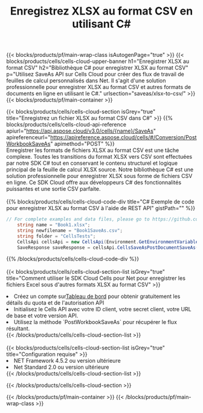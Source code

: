 ﻿---
title: Enregistrez XLSX au format CSV en utilisant C#
description:  Utilisation du SDK Cloud Aspose.Cells pour C# pour enregistrer le fichier au format XLSX au format CSV.
---
{{< blocks/products/pf/main-wrap-class isAutogenPage="true" >}}
{{< blocks/products/cells/cells-cloud-upper-banner h1="Enregistrer XLSX au format CSV" h2="Bibliothèque C# pour enregistrer XLSX au format CSV" p="Utilisez SaveAs API sur Cells Cloud pour créer des flux de travail de feuilles de calcul personnalisés dans Net. Il s\'agit d\'une solution professionnelle pour enregistrer XLSX au format CSV et autres formats de documents en ligne en utilisant le C#." urlsection="saveas/xlsx-to-csv/" >}}
{{< blocks/products/pf/main-container >}}

{{< blocks/products/cells/cells-cloud-section isGrey="true" title="Enregistrez un fichier XLSX au format CSV dans C#" >}}
{{% blocks/products/cells/cells-cloud-api-reference apiurl="https://api.aspose.cloud/v3.0/cells/{name}/SaveAs" apireferenceurl="https://apireference.aspose.cloud/cells/#/Conversion/PostWorkbookSaveAs" apimethod="POST" %}}
<br/>
Enregistrer les formats de fichiers XLSX au format CSV est une tâche complexe. Toutes les transitions du format XLSX vers CSV sont effectuées par notre SDK C# tout en conservant le contenu structurel et logique principal de la feuille de calcul XLSX source. Notre bibliothèque C# est une solution professionnelle pour enregistrer XLSX sous forme de fichiers CSV en ligne. Ce SDK Cloud offre aux développeurs C# des fonctionnalités puissantes et une sortie CSV parfaite.
<br/>
<br/>
{{% blocks/products/cells/cells-cloud-code-div title="C# Exemple de code pour enregistrer XLSX au format CSV à l\'aide de REST API" gistPath="" %}}
  
```cs
// For complete examples and data files, please go to https://github.com/aspose-cells-cloud/aspose-cells-cloud-dotnet/
    string name = "Book1.xlsx";
    string newfilename = "Book1SaveAs.csv";
    string folder = "CellsTests";
    CellsApi cellsApi = new CellsApi(Environment.GetEnvironmentVariable("ProductClientId"), Environment.GetEnvironmentVariable("ProductClientSecret"));
    SaveResponse saveResponse = cellsApi.CellsSaveAsPostDocumentSaveAs(name, null, newfilename, null,null,folder);
```
  
{{% /blocks/products/cells/cells-cloud-code-div %}}
<br/>
<br/>
{{< blocks/products/cells/cells-cloud-section-list isGrey="true" title="Comment utiliser le SDK Cloud Cells pour Net pour enregistrer les fichiers Excel sous d\'autres formats XLSX au format CSV" >}}
<li> Créez un compte sur<a href="https://dashboard.aspose.cloud/">Tableau de bord</a> pour obtenir gratuitement les détails du quota et de l'autorisation API</li>
<li>Initialisez le Cells API avec votre ID client, votre secret client, votre URL de base et votre version API.</li>
<li>Utilisez la méthode `PostWorkbookSaveAs` pour récupérer le flux résultant.</li>
{{< /blocks/products/cells/cells-cloud-section-list >}}
<br/>
<br/>
{{< blocks/products/cells/cells-cloud-section-list isGrey="true" title="Configuration requise" >}}
<li>NET Framework 4.5.2 ou version ultérieure</li>
<li>Net Standard 2.0 ou version ultérieure</li>
{{< /blocks/products/cells/cells-cloud-section-list >}}

{{< /blocks/products/cells/cells-cloud-section >}}

{{< /blocks/products/pf/main-container >}}
{{< /blocks/products/pf/main-wrap-class >}}
